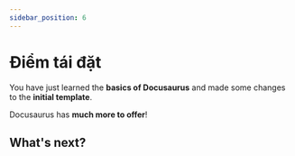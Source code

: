 ```yaml
---
sidebar_position: 6
---
```


# Điểm tái đặt

You have just learned the **basics of Docusaurus** and made some changes to the **initial template**.

Docusaurus has **much more to offer**!

## What's next?
